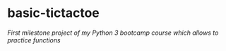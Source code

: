 # basic-tictactoe

*First milestone project of my Python 3 bootcamp course which allows to practice functions*
